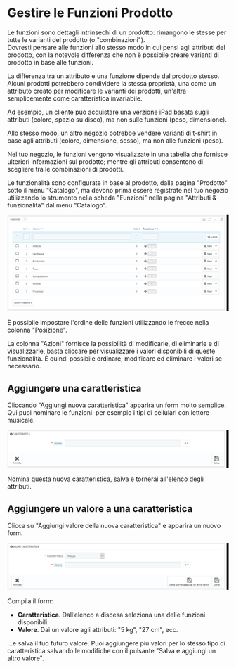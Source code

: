 # Gestire le Funzioni Prodotto

Le funzioni sono dettagli intrinsechi di un prodotto: rimangono le stesse per tutte le varianti del prodotto \(o "combinazioni"\).  
Dovresti pensare alle funzioni allo stesso modo in cui pensi agli attributi del prodotto, con la notevole differenza che non è possibile creare varianti di prodotto in base alle funzioni.

La differenza tra un attributo e una funzione dipende dal prodotto stesso. Alcuni prodotti potrebbero condividere la stessa proprietà, una come un attributo creato per modificare le varianti dei prodotti, un'altra semplicemente come caratteristica invariabile.

Ad esempio, un cliente può acquistare una verzione iPad basata sugli attributi \(colore, spazio su disco\), ma non sulle funzioni \(peso, dimensione\).

Allo stesso modo, un altro negozio potrebbe vendere varianti di t-shirt in base agli attributi \(colore, dimensione, sesso\), ma non alle funzioni \(peso\).

Nel tuo negozio, le funzioni vengono visualizzate in una tabella che fornisce ulteriori informazioni sul prodotto; mentre gli attributi consentono di scegliere tra le combinazioni di prodotti.

Le funzionalità sono configurate in base al prodotto, dalla pagina "Prodotto" sotto il menu "Catalogo", ma devono prima essere registrate nel tuo negozio utilizzando lo strumento nella scheda "Funzioni" nella pagina "Attributi & funzionalità" dal menu "Catalogo".

![](../../../.gitbook/assets/54267205.png)

È possibile impostare l'ordine delle funzioni utilizzando le frecce nella colonna "Posizione".

La colonna "Azioni" fornisce la possibilità di modificarle, di eliminarle e di visualizzarle, basta cliccare per visualizzare i valori disponibili di queste funzionalità. È quindi possibile ordinare, modificare ed eliminare i valori se necessario.

## Aggiungere una caratteristica <a id="GestireleFunzioniProdotto-Aggiungereunacaratteristica"></a>

Cliccando "Aggiungi nuova caratteristica" apparirà un form molto semplice. Qui puoi nominare le funzioni: per esempio i tipi di cellulari con lettore musicale.  

![](../../../.gitbook/assets/54267206.png)

Nomina questa nuova caratteristica, salva e tornerai all'elenco degli attributi. 

## Aggiungere un valore a una caratteristica <a id="GestireleFunzioniProdotto-Aggiungereunvaloreaunacaratteristica"></a>

Clicca su "Aggiungi valore della nuova caratteristica" e apparirà un nuovo form.

![](../../../.gitbook/assets/54267207.png)

Compila il form:

* **Caratteristica**. Dall’elenco a discesa seleziona una delle funzioni disponibili. 
* **Valore**. Dai un valore agli attributi: "5 kg", "27 cm", ecc.

...e salva il tuo futuro valore. Puoi aggiungere più valori per lo stesso tipo di caratteristica salvando le modifiche con il pulsante "Salva e aggiungi un altro valore".

